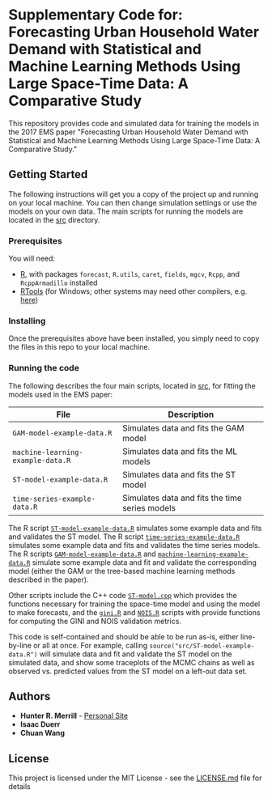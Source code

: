 # Supplementary Code for: Forecasting Urban Household Water Demand with Statistical and Machine Learning Methods Using Large Space-Time Data: A Comparative Study

This repository provides code and simulated data for training the models in the 2017 EMS paper "Forecasting Urban Household Water Demand with Statistical and Machine Learning Methods Using Large Space-Time Data: A Comparative Study." 

## Getting Started

The following instructions will get you a copy of the project up and running on your local machine. You can then change simulation settings or use the models on your own data. The main scripts for running the models are located in the [src](https://github.com/hrmerrill/EMS-2017-supp-code/tree/master/src) directory.

### Prerequisites

You will need:
* [R](https://cran.r-project.org/), with packages `forecast`, `R.utils`, `caret`, `fields`, `mgcv`, `Rcpp`, and `RcppArmadillo` installed
* [RTools](https://cran.r-project.org/bin/windows/Rtools/) (for Windows; other systems may need other compilers, e.g. [here](http://thecoatlessprofessor.com/programming/r-compiler-tools-for-rcpp-on-os-x/))

### Installing

Once the prerequisites above have been installed, you simply need to copy the files in this repo to your local machine.

### Running the code

The following describes the four main scripts, located in [src](src/), for fitting the models used in the EMS paper:

| File | Description |
| --- | --- |
| `GAM-model-example-data.R` | Simulates data and fits the GAM model |
| `machine-learning-example-data.R` | Simulates data and fits the ML models |
| `ST-model-example-data.R` | Simulates data and fits the ST model |
| `time-series-example-data.R` | Simulates data and fits the time series models |

The R script [`ST-model-example-data.R`](src/ST-model-example-data.R) simulates some example data and fits and validates the ST model. The R script [`time-series-example-data.R`](src/time-series-example-data.R) simulates some example data and fits and validates the time series models. The R scripts [`GAM-model-example-data.R`](src/GAM-model-example-data.R) and [`machine-learning-example-data.R`](src/machine-learning-example-data.R) simulate some example data and fit and validate the corresponding model (either the GAM or the tree-based machine learning methods described in the paper).

Other scripts include the C++ code [`ST-model.cpp`](src/ST-model.cpp) which provides the functions necessary for training the space-time model and using the model to make forecasts, and the [`gini.R`](src/gini.R) and [`NOIS.R`](src/NOIS.R) scripts with provide functions for computing the GINI and NOIS validation metrics. 

This code is self-contained and should be able to be run as-is, either line-by-line or all at once. For example, calling `source("src/ST-model-example-data.R")` will simulate data and fit and validate the ST model on the simulated data, and show some traceplots of the MCMC chains as well as observed vs. predicted values from the ST model on a left-out data set.

## Authors

* **Hunter R. Merrill** - [Personal Site](https://sites.google.com/site/hreidmerrill)
* **Isaac Duerr**
* **Chuan Wang**

## License

This project is licensed under the MIT License - see the [LICENSE.md](LICENSE.md) file for details

